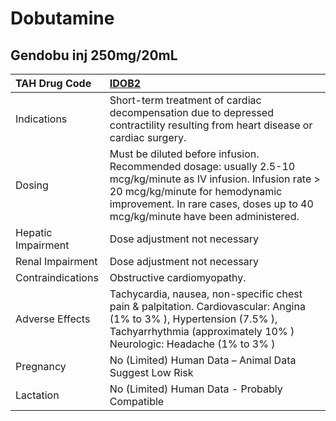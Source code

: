 # Dobutamine

## Gendobu inj 250mg/20mL

| TAH Drug Code      | [IDOB2](https://www.tahsda.org.tw/drugs/hissearch.php?drug_code=IDOB2)                                                                                                                                                              |
|:-------------------|:------------------------------------------------------------------------------------------------------------------------------------------------------------------------------------------------------------------------------------|
| Indications        | Short-term treatment of cardiac decompensation due to depressed contractility resulting from heart disease or cardiac surgery.                                                                                                      |
| Dosing             | Must be diluted before infusion. Recommended dosage: usually 2.5-10 mcg/kg/minute as IV infusion. Infusion rate > 20 mcg/kg/minute for hemodynamic improvement. In rare cases, doses up to 40 mcg/kg/minute have been administered. |
| Hepatic Impairment | Dose adjustment not necessary                                                                                                                                                                                                       |
| Renal Impairment   | Dose adjustment not necessary                                                                                                                                                                                                       |
| Contraindications  | Obstructive cardiomyopathy.                                                                                                                                                                                                         |
| Adverse Effects    | Tachycardia, nausea, non-specific chest pain & palpitation. Cardiovascular: Angina (1% to 3% ), Hypertension (7.5% ), Tachyarrhythmia (approximately 10% ) Neurologic: Headache (1% to 3% )                                         |
| Pregnancy          | No (Limited) Human Data – Animal Data Suggest Low Risk                                                                                                                                                                              |
| Lactation          | No (Limited) Human Data - Probably Compatible                                                                                                                                                                                       |

